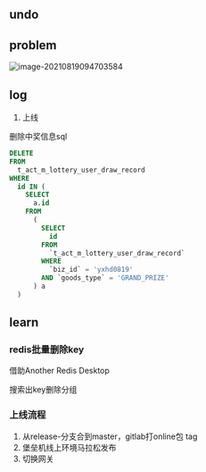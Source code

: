 ## undo

## problem

![image-20210819094703584](https://gitee.com/yonglone/PicHub/raw/master/image-20210819094703584.png)

## log

1. 上线

删除中奖信息sql

```sql
DELETE
FROM
  t_act_m_lottery_user_draw_record
WHERE
  id IN (
    SELECT
      a.id
    FROM
      (
        SELECT
          id
        FROM
          `t_act_m_lottery_user_draw_record`
        WHERE
          `biz_id` = 'yxhd0819'
        AND `goods_type` = 'GRAND_PRIZE'
      ) a
  )
```



## learn

### redis批量删除key

借助Another Redis Desktop

搜索出key删除分组

### 上线流程

1. 从release-分支合到master，gitlab打online包 tag 
2. 堡垒机线上环境马拉松发布
3. 切换网关
